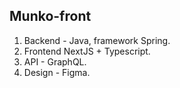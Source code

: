 ## Munko-front

1. Backend - Java, framework Spring.
2. Frontend NextJS + Typescript.
3. API - GraphQL.
4. Design - Figma.
